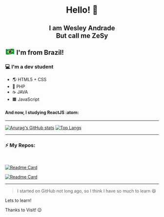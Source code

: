 <h1 align="center">Hello! 👋</h1>
<h2 align="center">I am Wesley Andrade<br>But call me ZeSy</h2>

## <img src="https://raw.githubusercontent.com/zesy/zesy/main/_flags.ico/brazil-flag-32.png"> I'm from Brazil!
### 💻 I'm a dev student
- 🌎 HTML5 + CSS
- 🐘 PHP
- ☕ JAVA
- 🟧 JavaScript
#### And now, I studying ReactJS :atom:
___

[![Anurag's GitHub stats](https://github-readme-stats.vercel.app/api?username=zesy&hide=contribs,prs&show_icons=true&theme=midnight-purple)](https://github.com/zesy)
[![Top Langs](https://github-readme-stats.vercel.app/api/top-langs/?username=zesy&theme=midnight-purple&layout=compact&hide=hack)](https://github.com/zesy)

___

### :zap: My Repos:

</br>

[![Readme Card](https://github-readme-stats.vercel.app/api/pin/?username=zesy&repo=projectopm&show_owner=true&theme=midnight-purple)](https://github.com/zesy/projectopm)

[![Readme Card](https://github-readme-stats.vercel.app/api/pin/?username=zesy&repo=IGTI-BootCamp_Projects&show_owner=true&theme=midnight-purple)](https://github.com/zesy/IGTI-BootCamp_Projects)
  

<!-- My Project on University  with PHP(MVC - without frameworks)-> [OPMProject](https://github.com/zesy/projectopm)

My IGTI React BootCamp Projects and Challenges -> [IGTI BootCamp - React](https://github.com/zesy/IGTI-BootCamp_Projects) -->

___

> I started on GitHub not long ago, so I think I have so much to learn 😄


Lets to learn!

Thanks to Visit! 😉
